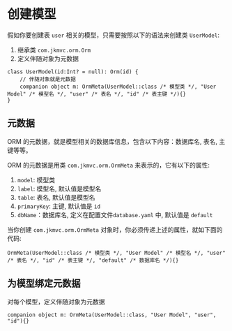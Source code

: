 # 创建模型

假如你要创建表 `user` 相关的模型，只需要按照以下的语法来创建类 `UserModel`:
1. 继承类 `com.jkmvc.orm.Orm` 
2. 定义伴随对象为元数据

```
class UserModel(id:Int? = null): Orm(id) {
	// 伴随对象就是元数据
 	companion object m: OrmMeta(UserModel::class /* 模型类 */, "User Model" /* 模型名 */, "user" /* 表名 */, "id" /* 表主键 */){}
}
```

## 元数据

ORM 的元数据，就是模型相关的数据库信息，包含以下内容：数据库名, 表名, 主键等等。

ORM 的元数据是用类 `com.jkmvc.orm.OrmMeta` 来表示的，它有以下的属性:
1. `model`: 模型类
2. `label`: 模型名, 默认值是模型名
3. `table`: 表名, 默认值是模型名
4. `primaryKey`: 主键, 默认值是 `id`
5. `dbName`：数据库名, 定义在配置文件`database.yaml` 中, 默认值是 `default`

当你创建 `com.jkmvc.orm.OrmMeta` 对象时，你必须传递上述的属性，就如下面的代码:

```
OrmMeta(UserModel::class /* 模型类 */, "User Model" /* 模型名 */, "user" /* 表名 */, "id" /* 表主键 */, "default" /* 数据库名 */){}
```

## 为模型绑定元数据

对每个模型，定义伴随对象为元数据

```
companion object m: OrmMeta(UserModel::class, "User Model", "user", "id"){}
``` 
